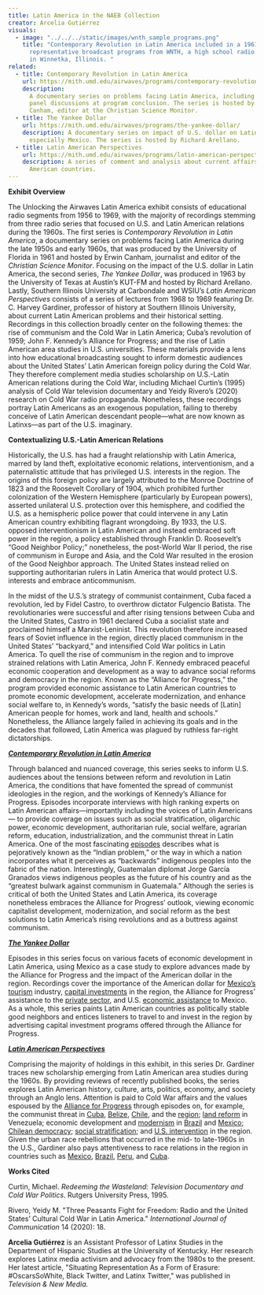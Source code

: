 ```yaml
---
title: Latin America in the NAEB Collection
creator: Arcelia Gutiérrez
visuals:
  - image: "../../../static/images/wnth_sample_programs.png"
    title: "Contemporary Revolution in Latin America included in a 1961 list of
      representative broadcast programs from WNTH, a high school radio station
      in Winnetka, Illinois. "
related:
  - title: Contemporary Revolution in Latin America
    url: https://mith.umd.edu/airwaves/programs/contemporary-revolution-in-latin-america/
    description:
      A documentary series on problems facing Latin America, including
      panel discussions at program conclusion. The series is hosted by Erwin
      Canham, editor at the Christian Science Monitor.
  - title: The Yankee Dollar
    url: https://mith.umd.edu/airwaves/programs/the-yankee-dollar/
    description: A documentary series on impact of U.S. dollar on Latin America,
      especially Mexico. The series is hosted by Richard Arellano.
  - title: Latin American Perspectives
    url: https://mith.umd.edu/airwaves/programs/latin-american-perspectives/
    description: A series of comment and analysis about current affairs in Latin
      American countries.
---
```


**Exhibit Overview**

The Unlocking the Airwaves Latin America exhibit consists of educational radio segments from 1956 to 1969, with the majority of recordings stemming from three radio series that focused on U.S. and Latin American relations during the 1960s. The first series is _Contemporary Revolution in Latin America_, a documentary series on problems facing Latin America during the late 1950s and early 1960s, that was produced by the University of Florida in 1961 and hosted by Erwin Canham, journalist and editor of the _Christian Science Monitor_. Focusing on the impact of the U.S. dollar in Latin America, the second series, _The Yankee Dollar_, was produced in 1963 by the University of Texas at Austin’s KUT-FM and hosted by Richard Arellano. Lastly, Southern Illinois University at Carbondale and WSIU’s _Latin American Perspectives_ consists of a series of lectures from 1968 to 1969 featuring Dr. C. Harvey Gardiner, professor of history at Southern Illinois University, about current Latin American problems and their historical setting. Recordings in this collection broadly center on the following themes: the rise of communism and the Cold War in Latin America; Cuba’s revolution of 1959; John F. Kennedy’s Alliance for Progress; and the rise of Latin American area studies in U.S. universities. These materials provide a lens into how educational broadcasting sought to inform domestic audiences about the United States’ Latin American foreign policy during the Cold War. They therefore complement media studies scholarship on U.S.-Latin American relations during the Cold War, including Michael Curtin’s (1995) analysis of Cold War television documentary and Yeidy Rivero’s (2020) research on Cold War radio propaganda. Nonetheless, these recordings portray Latin Americans as an exogenous population, failing to thereby conceive of Latin American descendant people—what are now known as Latinxs—as part of the U.S. imaginary.

**Contextualizing U.S.-Latin American Relations**

Historically, the U.S. has had a fraught relationship with Latin America, marred by land theft, exploitative economic relations, interventionism, and a paternalistic attitude that has privileged U.S. interests in the region. The origins of this foreign policy are largely attributed to the Monroe Doctrine of 1823 and the Roosevelt Corollary of 1904, which prohibited further colonization of the Western Hemisphere (particularly by European powers), asserted unilateral U.S. protection over this hemisphere, and codified the U.S. as a hemispheric police power that could intervene in any Latin American country exhibiting flagrant wrongdoing. By 1933, the U.S. opposed interventionism in Latin American and instead embraced soft power in the region, a policy established through Franklin D. Roosevelt’s “Good Neighbor Policy;” nonetheless, the post-World War II period, the rise of communism in Europe and Asia, and the Cold War resulted in the erosion of the Good Neighbor approach. The United States instead relied on supporting authoritarian rulers in Latin America that would protect U.S. interests and embrace anticommunism.

In the midst of the U.S.’s strategy of communist containment, Cuba faced a revolution, led by Fidel Castro, to overthrow dictator Fulgencio Batista. The revolutionaries were successful and after rising tensions between Cuba and the United States, Castro in 1961 declared Cuba a socialist state and proclaimed himself a Marxist-Leninist. This revolution therefore increased fears of Soviet influence in the region, directly placed communism in the United States’ “backyard,” and intensified Cold War politics in Latin America. To quell the rise of communism in the region and to improve strained relations with Latin America, John F. Kennedy embraced peaceful economic cooperation and development as a way to advance social reforms and democracy in the region. Known as the “Alliance for Progress,” the program provided economic assistance to Latin American countries to promote economic development, accelerate modernization, and enhance social welfare to, in Kennedy’s words, “satisfy the basic needs of \[Latin] American people for homes, work and land, health and schools.” Nonetheless, the Alliance largely failed in achieving its goals and in the decades that followed, Latin America was plagued by ruthless far-right dictatorships.

**_[Contemporary Revolution in Latin America](https://mith.umd.edu/airwaves/programs/contemporary-revolution-in-latin-america/)_**

Through balanced and nuanced coverage, this series seeks to inform U.S. audiences about the tensions between reform and revolution in Latin America, the conditions that have fomented the spread of communist ideologies in the region, and the workings of Kennedy’s Alliance for Progress. Episodes incorporate interviews with high ranking experts on Latin American affairs—importantly including the voices of Latin Americans— to provide coverage on issues such as social stratification, oligarchic power, economic development, authoritarian rule, social welfare, agrarian reform, education, industrialization, and the communist threat in Latin America. One of the most fascinating [episodes](https://mith.umd.edu/airwaves/episode/cpb-aacip-500-vm42wr0t/) describes what is pejoratively known as the “Indian problem,” or the way in which a nation incorporates what it perceives as “backwards” indigenous peoples into the fabric of the nation. Interestingly, Guatemalan diplomat Jorge García Granados views indigenous peoples as the future of his country and as the “greatest bulwark against communism in Guatemala.” Although the series is critical of both the United States and Latin America, its coverage nonetheless embraces the Alliance for Progress’ outlook, viewing economic capitalist development, modernization, and social reform as the best solutions to Latin America’s rising revolutions and as a buttress against communism.

**_[The Yankee Dollar](https://mith.umd.edu/airwaves/programs/the-yankee-dollar/)_**

Episodes in this series focus on various facets of economic development in Latin America, using Mexico as a case study to explore advances made by the Alliance for Progress and the impact of the American dollar in the region. Recordings cover the importance of the American dollar for [Mexico’s tourism](https://mith.umd.edu/airwaves/episode/cpb-aacip-500-pk072456/) industry, [capital investments](https://mith.umd.edu/airwaves/episode/cpb-aacip-500-m9023j71/) in the region, the Alliance for Progress’ assistance to the [private sector](https://mith.umd.edu/airwaves/episode/cpb-aacip-500-xs5jg14t/), and U.S. [economic assistance](https://mith.umd.edu/airwaves/episode/cpb-aacip-500-dj58hx70/) to Mexico. As a whole, this series paints Latin American countries as politically stable good neighbors and entices listeners to travel to and invest in the region by advertising capital investment programs offered through the Alliance for Progress.

**_[Latin American Perspectives](https://mith.umd.edu/airwaves/programs/latin-american-perspectives/)_**

Comprising the majority of holdings in this exhibit, in this series Dr. Gardiner traces new scholarship emerging from Latin American area studies during the 1960s. By providing reviews of recently published books, the series explores Latin American history, culture, arts, politics, economy, and society through an Anglo lens. Attention is paid to Cold War affairs and the values espoused by the [Alliance for Progress](https://mith.umd.edu/airwaves/episode/cpb-aacip-500-s756jv8g/) through episodes on, for example, the communist threat in [Cuba](https://mith.umd.edu/airwaves/episode/cpb-aacip-500-k35mf491/), [Belize](https://mith.umd.edu/airwaves/episode/cpb-aacip-500-4t6f5n00/), [Chile](https://mith.umd.edu/airwaves/episode/cpb-aacip-500-8w384c9m/), and the [region](https://mith.umd.edu/airwaves/episode/cpb-aacip-500-x05xbs1w/); [land reform](https://mith.umd.edu/airwaves/episode/cpb-aacip-500-zs2kbx34/) in Venezuela; economic development and [modernism](https://mith.umd.edu/airwaves/episode/cpb-aacip-500-fb4wn77j/) in [Brazil](https://mith.umd.edu/airwaves/episode/cpb-aacip-500-nz80qf4p/) and [Mexico](https://mith.umd.edu/airwaves/episode/cpb-aacip-500-s756jw27/); [Chilean democracy](https://mith.umd.edu/airwaves/episode/cpb-aacip-500-9g5gg40z/); [social stratification](https://mith.umd.edu/airwaves/episode/cpb-aacip-500-dv1cpt44/); and [U.S. intervention](https://mith.umd.edu/airwaves/episode/cpb-aacip-500-b56d643j/) in the region. Given the urban race rebellions that occurred in the mid- to late-1960s in the U.S., Gardiner also pays attentiveness to race relations in the region in countries such as [Mexico](https://mith.umd.edu/airwaves/episode/cpb-aacip-500-sq8qh95m/), [Brazil](https://mith.umd.edu/airwaves/episode/cpb-aacip-500-cv4bsz9t/), [Peru](https://mith.umd.edu/airwaves/episode/cpb-aacip-500-wh2dd99w/), and [Cuba](https://mith.umd.edu/airwaves/episode/cpb-aacip-500-6t0gzc7k/).

**Works Cited**

Curtin, Michael. _Redeeming the Wasteland: Television Documentary and Cold War Politics_. Rutgers University Press, 1995.

Rivero, Yeidy M. "Three Peasants Fight for Freedom: Radio and the United States’ Cultural Cold War in Latin America." _International Journal of Communication_ 14 (2020): 18.

**Arcelia Gutiérrez** is an Assistant Professor of Latinx Studies in the Department of Hispanic Studies at the University of Kentucky. Her research explores Latinx media activism and advocacy from the 1980s to the present. Her latest article, "Situating Representation As a Form of Erasure: #OscarsSoWhite, Black Twitter, and Latinx Twitter," was published in _Television & New Media._
